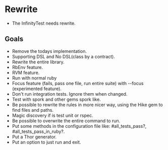 Rewrite
=======

- The InfinityTest needs rewrite.

## Goals

* Remove the todays implementation.
* Supporting DSL and No DSL(class by a contract).
* Rewrite the entire library.
* RbEnv feature.
* RVM feature.
* Run with normal ruby
* Focus feature (fails, pass one file, run entire suite) with --focus (experimented feature).
* Don't run integration tests. Ignore them when changed.
* Test with spork and other gems spork like.
* Be possible to rewrite the rules in more nicer way, using the Hike gem to find files and paths.
* Magic discovery if is test unit or rspec.
* Be possible to overwrite the entire command to run.
* Put some methods in the configuration file like: #all_tests_pass?, #all_tests_pass_in_ruby?.
* Put a Thor generator.
* Put an option to just run and exit.
